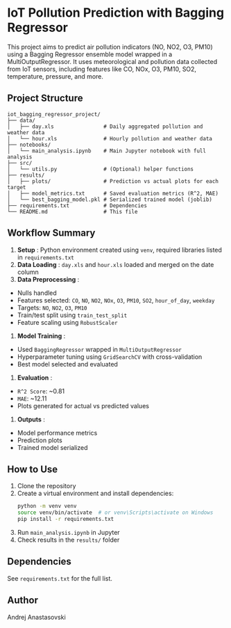# IoT Pollution Prediction with Bagging Regressor

This project aims to predict air pollution indicators (NO, NO2, O3, PM10) using a Bagging Regressor ensemble model wrapped in a MultiOutputRegressor. It uses meteorological and pollution data collected from IoT sensors, including features like CO, NOx, O3, PM10, SO2, temperature, pressure, and more.

## Project Structure

```
iot_bagging_regressor_project/
├── data/
│   ├── day.xls                # Daily aggregated pollution and weather data
│   └── hour.xls               # Hourly pollution and weather data
├── notebooks/
│   └── main_analysis.ipynb    # Main Jupyter notebook with full analysis
├── src/
│   └── utils.py               # (Optional) helper functions
├── results/
│   ├── plots/                 # Prediction vs actual plots for each target
│   ├── model_metrics.txt      # Saved evaluation metrics (R^2, MAE)
│   └── best_bagging_model.pkl # Serialized trained model (joblib)
├── requirements.txt           # Dependencies
└── README.md                  # This file
```

## Workflow Summary

1. **Setup** : Python environment created using `venv`, required libraries listed in `requirements.txt`
2. **Data Loading** : `day.xls` and `hour.xls` loaded and merged on the date column
3. **Data Preprocessing** :

* Nulls handled
* Features selected: `CO`, `NO`, `NO2`, `NOx`, `O3`, `PM10`, `SO2`, `hour_of_day`, `weekday`
* Targets: `NO`, `NO2`, `O3`, `PM10`
* Train/test split using `train_test_split`
* Feature scaling using `RobustScaler`

1. **Model Training** :

* Used `BaggingRegressor` wrapped in `MultiOutputRegressor`
* Hyperparameter tuning using `GridSearchCV` with cross-validation
* Best model selected and evaluated

1. **Evaluation** :

* `R^2 Score`: ~0.81
* `MAE`: ~12.11
* Plots generated for actual vs predicted values

1. **Outputs** :

* Model performance metrics
* Prediction plots
* Trained model serialized

## How to Use

1. Clone the repository
2. Create a virtual environment and install dependencies:
   ```bash
   python -m venv venv
   source venv/bin/activate  # or venv\Scripts\activate on Windows
   pip install -r requirements.txt
   ```
3. Run `main_analysis.ipynb` in Jupyter
4. Check results in the `results/` folder

## Dependencies

See `requirements.txt` for the full list.

## Author

Andrej Anastasovski
